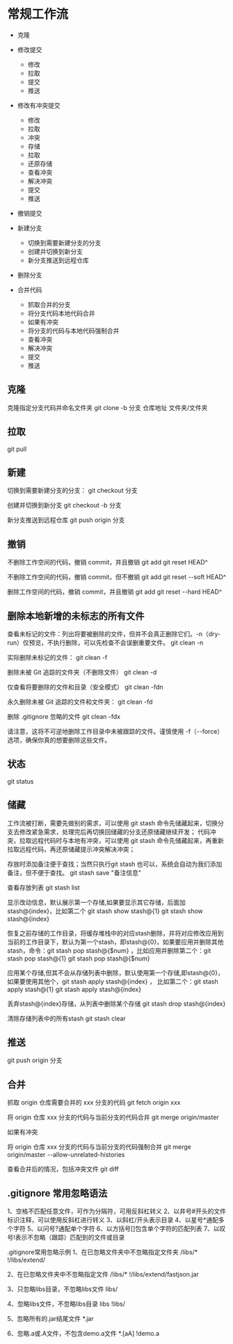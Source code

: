 # 常规工作流
- 克隆

- 修改提交
    - 修改
    - 拉取
    - 提交
    - 推送

- 修改有冲突提交
    - 修改
    - 拉取
    - 冲突
    - 存储
    - 拉取
    - 还原存储
    - 查看冲突
    - 解决冲突
    - 提交
    - 推送

- 撤销提交

- 新建分支
    - 切换到需要新建分支的分支
    - 创建并切换到新分支
    - 新分支推送到远程仓库

- 删除分支

- 合并代码
    - 抓取合并的分支
    - 将分支代码本地代码合并
    - 如果有冲突
    - 将分支的代码与本地代码强制合并
    - 查看冲突
    - 解决冲突
    - 提交
    - 推送

## 克隆

克隆指定分支代码并命名文件夹
git clone -b 分支 仓库地址 文件夹/文件夹

## 拉取

git pull

## 新建

切换到需要新建分支的分支：
git checkout 分支

创建并切换到新分支
git checkout -b 分支

新分支推送到远程仓库
git push origin 分支

## 撤销

不删除工作空间的代码，撤销 commit，并且撤销 git add
git reset HEAD^

不删除工作空间的代码，撤销 commit，但不撤销 git add
git reset --soft HEAD^

删除工作空间的代码，撤销 commit，并且撤销 git add
git reset --hard HEAD^

## 删除本地新增的未标志的所有文件

查看未标记的文件：列出将要被删除的文件，但并不会真正删除它们。-n（dry-run）仅预览，不执行删除，可以先检查不会误删重要文件。
git clean -n

实际删除未标记的文件：
git clean -f

删除未被 Git 追踪的文件夹（不删除文件）
git clean -d

仅查看将要删除的文件和目录（安全模式）
git clean -fdn

永久删除未被 Git 追踪的文件和文件夹：
git clean -fd

删除 .gitignore 忽略的文件
git clean -fdx

请注意，这将不可逆地删除工作目录中未被跟踪的文件。谨慎使用 -f（--force）选项，确保你真的想要删除这些文件。

## 状态

git status

## 储藏
工作流被打断，需要先做别的需求，可以使用 git stash 命令先储藏起来，切换分支去修改紧急需求，处理完后再切换回储藏的分支还原储藏继续开发；
代码冲突，拉取远程代码时与本地有冲突，可以使用 git stash 命令先储藏起来，再重新拉取远程代码，再还原储藏提示冲突解决冲突；

存放时添加备注便于查找；当然只执行git stash 也可以，系统会自动为我们添加备注，但不便于查找。
git stash save "备注信息"

查看存放列表
git stash list

显示改动信息，默认展示第一个存储,如果要显示其它存储，后面加stash@{index}，比如第二个 git stash show stash@{1}
git stash show stash@{index}

恢复之前存储的工作目录，将缓存堆栈中的对应stash删除，并将对应修改应用到当前的工作目录下，默认为第一个stash，即stash@{0}，如果要应用并删除其他stash，命令：git stash pop stash@{$num} ，比如应用并删除第二个：git stash pop stash@{1}
git stash pop stash@{$num}

应用某个存储,但其不会从存储列表中删除，默认使用第一个存储,即stash@{0}，如果要使用其他个，git stash apply stash@{index} ， 比如第二个：git stash apply stash@{1} 
git stash apply stash@{index}

丢弃stash@{index}存储，从列表中删除某个存储
git stash drop stash@{index} 

清除存储列表中的所有stash
git stash clear

## 推送

git push origin 分支

## 合并

抓取 origin 仓库需要合并的 xxx 分支的代码
git fetch origin xxx

将 origin 仓库 xxx 分支的代码与当前分支的代码合并
git merge origin/master

如果有冲突

将 origin 仓库 xxx 分支的代码与当前分支的代码强制合并
git merge origin/master --allow-unrelated-histories

查看合并后的情况，包括冲突文件
git diff

## .gitignore 常用忽略语法
1、空格不匹配任意文件，可作为分隔符，可用反斜杠转义
2、以井号#开头的文件标识注释，可以使用反斜杠进行转义
3、以斜杠/开头表示目录
4、以星号*通配多个字符
5、以问号?通配单个字符
6、以方括号[]包含单个字符的匹配列表
7、以叹号!表示不忽略（跟踪）匹配到的文件或目录

.gitignore常用忽略示例
1、在已忽略文件夹中不忽略指定文件夹
/libs/*
!/libs/extend/

2、在已忽略文件夹中不忽略指定文件
/libs/*
!/libs/extend/fastjson.jar

3、只忽略libs目录，不忽略libs文件
libs/

4、忽略libs文件，不忽略libs目录
libs
!libs/

5、忽略所有的.jar结尾文件
*.jar

6、忽略.a或.A文件，不包含demo.a文件
*.[aA]
!demo.a